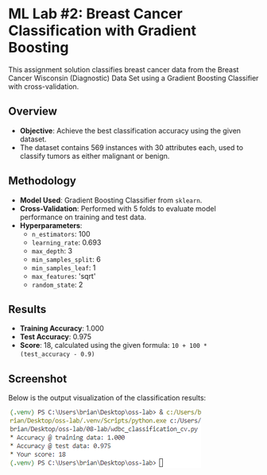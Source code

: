 # ML Lab #2: Breast Cancer Classification with Gradient Boosting

This assignment solution classifies breast cancer data from the Breast Cancer Wisconsin (Diagnostic) Data Set using a Gradient Boosting Classifier with cross-validation.

## Overview

- **Objective**: Achieve the best classification accuracy using the given dataset.
- The dataset contains 569 instances with 30 attributes each, used to classify tumors as either malignant or benign.

## Methodology

- **Model Used**: Gradient Boosting Classifier from `sklearn`.
- **Cross-Validation**: Performed with 5 folds to evaluate model performance on training and test data.
- **Hyperparameters**:
  - `n_estimators`: 100
  - `learning_rate`: 0.693
  - `max_depth`: 3
  - `min_samples_split`: 6
  - `min_samples_leaf`: 1
  - `max_features`: 'sqrt'
  - `random_state`: 2

## Results

- **Training Accuracy**: 1.000
- **Test Accuracy**: 0.975
- **Score**: 18, calculated using the given formula: `10 + 100 * (test_accuracy - 0.9)`

## Screenshot

Below is the output visualization of the classification results:

![Classification Result](./wdbc_classification_cv.png)
